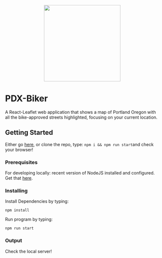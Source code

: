 <div align="center"> 
<img width="250" height="250" src="https://s3-us-west-2.amazonaws.com/andrew-sadowski-images/pdx-biker.png">
</div>

# PDX-Biker

A React-Leaflet web application that shows a map of Portland Oregon with all the bike-approved streets highlighted, focusing on your current location.

## Getting Started

Either go [here](https://pdx-biker.com/), or clone the repo, type: `npm i && npm run start`and check your browser!

### Prerequisites

For developing locally: recent version of NodeJS installed and configured. Get that [here](https://nodejs.org/en/download/).

### Installing

Install Dependencies by typing:

```
npm install
```

Run program by typing:

```
npm run start
```

### Output

Check the local server!
